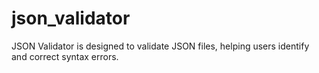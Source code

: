 # json_validator
JSON Validator is designed to validate JSON files, helping users identify and correct syntax errors.
